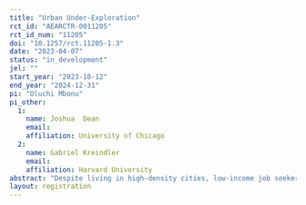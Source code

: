 ```yaml
---
title: "Urban Under-Exploration"
rct_id: "AEARCTR-0011205"
rct_id_num: "11205"
doi: "10.1257/rct.11205-1.3"
date: "2023-04-07"
status: "in_development"
jel: ""
start_year: "2023-10-12"
end_year: "2024-12-31"
pi: "Oluchi Mbonu"
pi_other:
  1:
    name: Joshua  Dean
    email: 
    affiliation: University of Chicago
  2:
    name: Gabriel Kreindler
    email: 
    affiliation: Harvard University
abstract: "Despite living in high-density cities, low-income job seekers might only be familiar with a small number of urban locations. We will use a field experiment in Nairobi, Kenya to document how exploration frictions may limit the potential benefits of cities. Residents of informal settlements in Nairobi have never been to many neighborhoods near their homes; on average a respondent has not been to 1 in 3 of the neighborhoods within the distance that they travel for work. Additionally, respondents are reluctant to travel to neighborhoods they have not been to previously; conditional on neighborhood fixed effects, respondents must be paid more in order to accept work in an unfamiliar location. Through our experiment, we will test whether certain behavioral biases amplify this effect. We will then test whether inducing familiarity with neighborhoods reduces the familiarity premium and increases demand for job search in previously unfamiliar, but known, locations."
layout: registration
---
```


